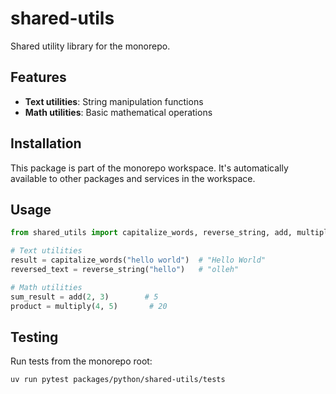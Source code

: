 # shared-utils

Shared utility library for the monorepo.

## Features

- **Text utilities**: String manipulation functions
- **Math utilities**: Basic mathematical operations

## Installation

This package is part of the monorepo workspace. It's automatically available to other packages and services in the workspace.

## Usage

```python
from shared_utils import capitalize_words, reverse_string, add, multiply

# Text utilities
result = capitalize_words("hello world")  # "Hello World"
reversed_text = reverse_string("hello")   # "olleh"

# Math utilities
sum_result = add(2, 3)        # 5
product = multiply(4, 5)       # 20
```

## Testing

Run tests from the monorepo root:

```bash
uv run pytest packages/python/shared-utils/tests
```
